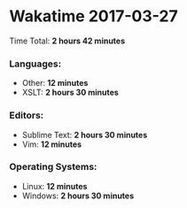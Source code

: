 # Wakatime 2017-03-27

Time Total: **2 hours 42 minutes**

### Languages:
- Other: **12 minutes** 
- XSLT: **2 hours 30 minutes** 

### Editors:
- Sublime Text: **2 hours 30 minutes** 
- Vim: **12 minutes** 

### Operating Systems:
- Linux: **12 minutes** 
- Windows: **2 hours 30 minutes** 

